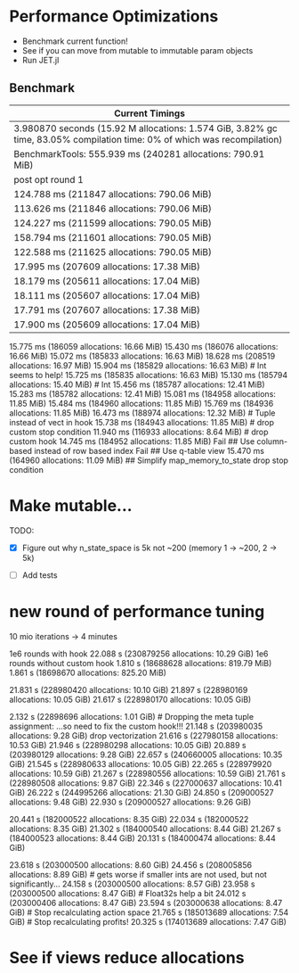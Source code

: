 # Performance Optimizations

- Benchmark current function!
- See if you can move from mutable to immutable param objects
- Run JET.jl


## Benchmark

| Current Timings |
| -- |
| 3.980870 seconds (15.92 M allocations: 1.574 GiB, 3.82% gc time, 83.05% compilation time: 0% of which was recompilation) |
| BenchmarkTools: 555.939 ms (240281 allocations: 790.91 MiB) |
| post opt round 1 |
| 124.788 ms (211847 allocations: 790.06 MiB) |
| 113.626 ms (211846 allocations: 790.06 MiB) |
| 124.227 ms (211599 allocations: 790.05 MiB) |
| 158.794 ms (211601 allocations: 790.05 MiB) |
| 122.588 ms (211625 allocations: 790.05 MiB) |
| 17.995 ms (207609 allocations: 17.38 MiB) |
| 18.179 ms (205611 allocations: 17.04 MiB) |
| 18.111 ms (205607 allocations: 17.04 MiB) |
| 17.791 ms (207607 allocations: 17.38 MiB) |
| 17.900 ms (205609 allocations: 17.04 MiB) |


15.775 ms (186059 allocations: 16.66 MiB)
15.430 ms (186076 allocations: 16.66 MiB)
15.072 ms (185833 allocations: 16.63 MiB)
18.628 ms (208519 allocations: 16.97 MiB)
15.904 ms (185829 allocations: 16.63 MiB) # Int seems to help!
15.725 ms (185835 allocations: 16.63 MiB)
15.130 ms (185794 allocations: 15.40 MiB) # Int
15.456 ms (185787 allocations: 12.41 MiB)
15.283 ms (185782 allocations: 12.41 MiB)
15.081 ms (184958 allocations: 11.85 MiB)
15.484 ms (184960 allocations: 11.85 MiB)
15.769 ms (184936 allocations: 11.85 MiB)
16.473 ms (188974 allocations: 12.32 MiB) # Tuple instead of vect in hook
15.738 ms (184943 allocations: 11.85 MiB) # drop custom stop condition
11.940 ms (116933 allocations: 8.64 MiB) # drop custom hook
14.745 ms (184952 allocations: 11.85 MiB)
Fail ## Use column-based instead of row based index
Fail ## Use q-table view
15.470 ms (164960 allocations: 11.09 MiB) ## Simplify map_memory_to_state
drop stop condition

# Make mutable...
TODO:
- [x] Figure out why n_state_space is 5k not ~200 (memory 1 -> ~200, 2 -> 5k)
- [ ] Add tests



# new round of performance tuning

10 mio iterations -> 4 minutes

 1e6 rounds with hook  22.088 s (230879256 allocations: 10.29 GiB)
 1e6 rounds without custom hook 1.810 s (18688628 allocations: 819.79 MiB)
  1.861 s (18698670 allocations: 825.20 MiB)
  
21.831 s (228980420 allocations: 10.10 GiB)
21.897 s (228980169 allocations: 10.05 GiB)
21.617 s (228980170 allocations: 10.05 GiB)

2.132 s (22898696 allocations: 1.01 GiB) # Dropping the meta tuple assignment:
 ...so need to fix the custom hook!!!
21.148 s (203980035 allocations: 9.28 GiB) drop vectorization
21.616 s (227980158 allocations: 10.53 GiB)
21.946 s (228980298 allocations: 10.05 GiB)
20.889 s (203980129 allocations: 9.28 GiB)
22.657 s (240660005 allocations: 10.35 GiB)
21.545 s (228980633 allocations: 10.05 GiB)
22.265 s (228979920 allocations: 10.59 GiB)
21.267 s (228980556 allocations: 10.59 GiB)
21.761 s (228980508 allocations: 9.87 GiB)
22.346 s (227000637 allocations: 10.41 GiB)
26.222 s (244995266 allocations: 21.30 GiB)
24.850 s (209000527 allocations: 9.48 GiB)
22.930 s (209000527 allocations: 9.26 GiB)

20.441 s (182000522 allocations: 8.35 GiB)
22.034 s (182000522 allocations: 8.35 GiB)
21.302 s (184000540 allocations: 8.44 GiB)
21.267 s (184000523 allocations: 8.44 GiB)
20.131 s (184000474 allocations: 8.44 GiB)

23.618 s (203000500 allocations: 8.60 GiB)
24.456 s (208005856 allocations: 8.89 GiB) # gets worse if smaller ints are not used, but not significantly...
24.158 s (203000500 allocations: 8.57 GiB)
23.958 s (203000500 allocations: 8.47 GiB) # Float32s help a bit
24.012 s (203000406 allocations: 8.47 GiB)
23.594 s (203000638 allocations: 8.47 GiB) # Stop recalculating action space
21.765 s (185013689 allocations: 7.54 GiB) # Stop recalculating profits!
  20.325 s (174013689 allocations: 7.47 GiB)
# See if views reduce allocations
